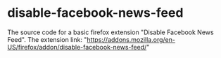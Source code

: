 # disable-facebook-news-feed
The source code for a basic firefox extension "Disable Facebook News Feed". 
The extension link: "https://addons.mozilla.org/en-US/firefox/addon/disable-facebook-news-feed/"
